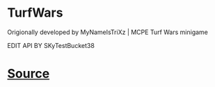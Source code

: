 # TurfWars
Origionally developed by MyNameIsTriXz | MCPE Turf Wars minigame

EDIT API BY SKyTestBucket38

# [Source](http://imyannic.bplaced.net/docs.php)
